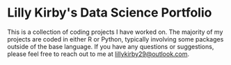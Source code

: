 # Lilly Kirby's Data Science Portfolio

This is a collection of coding projects I have worked on. The majority of my projects are coded in either R or Python, typically involving some packages outside of the base language. If you have any questions or suggestions, please feel free to reach out to me at lillykirby29@outlook.com.
